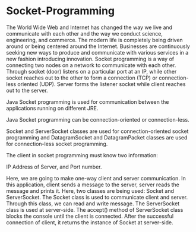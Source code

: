 # Socket-Programming
The World Wide Web and Internet has changed the way we live and communicate with each 
other and the way we conduct science, engineering, and commerce. The modern life is 
completely being driven around or being centered around the Internet. Businesses are 
continuously seeking new ways to produce and communicate with various services in a new 
fashion introducing innovation.
Socket programming is a way of connecting two nodes on a network to communicate with 
each other. Through socket (door) listens on a particular port at an IP, while other socket 
reaches out to the other to form a connection (TCP) or connection-less oriented (UDP). Server 
forms the listener socket while client reaches out to the server.

Java Socket programming is used for communication between the applications running on different JRE.

Java Socket programming can be connection-oriented or connection-less.

Socket and ServerSocket classes are used for connection-oriented socket programming and DatagramSocket and DatagramPacket classes are used for connection-less socket programming.

The client in socket programming must know two information:

IP Address of Server, and Port number.

Here, we are going to make one-way client and server communication. In this application, client sends a message to the server, server reads the message and prints it. Here, two classes are being used: Socket and ServerSocket. The Socket class is used to communicate client and server. Through this class, we can read and write message. The ServerSocket class is used at server-side. The accept() method of ServerSocket class blocks the console until the client is connected. After the successful connection of client, it returns the instance of Socket at server-side.
